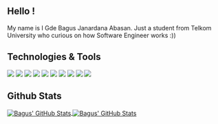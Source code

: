 ## Hello !
My name is I Gde Bagus Janardana Abasan. Just a student from Telkom University who curious on how Software Engineer works :))

## Technologies & Tools
![](https://img.shields.io/badge/Code-Python-informational?style=flat&logo=python&logoColor=white&color=2d2b55)
![](https://img.shields.io/badge/Code-PHP-informational?style=flat&logo=php&logoColor=white&color=2d2b55)
![](https://img.shields.io/badge/Code-Laravel-informational?style=flat&logo=laravel&logoColor=white&color=2d2b55)
![](https://img.shields.io/badge/Code-JavaScript-informational?style=flat&logo=javascript&logoColor=white&color=2d2b55)
![](https://img.shields.io/badge/Code-Golang-informational?style=flat&logo=go&logoColor=white&color=2d2b55)
![](https://img.shields.io/badge/Code-ReactJS-informational?style=flat&logo=createreactapp&logoColor=white&color=2d2b55)
![](https://img.shields.io/badge/Tools-MysQL-informational?style=flat&logo=mysql&logoColor=white&color=2d2b55)
![](https://img.shields.io/badge/Tools-MongoDB-informational?style=flat&logo=mongodb&logoColor=white&color=2d2b55)
![](https://img.shields.io/badge/Tools-Docker-informational?style=flat&logo=docker&logoColor=white&color=2d2b55)
![](https://img.shields.io/badge/Tools-GithubActions-informational?style=flat&logo=githubactions&logoColor=white&color=2d2b55)


## Github Stats
<a href="https://https://github.com/agusjanardana">
  <img align="center" src="https://github-readme-stats.vercel.app/api?username=agusjanardana&show_icons=true&theme=shades-of-purple" alt="Bagus' GitHub Stats" />
</a>
<a href="https://https://github.com/agusjanardana">
  <img align="center" src="https://github-readme-stats.vercel.app/api/top-langs/?username=agusjanardana&show_icons=true&theme=shades-of-purple" alt="Bagus' GitHub Stats" />
</a>


